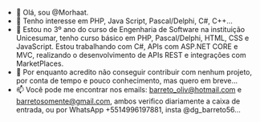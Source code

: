- 👋 Olá, sou @Morhaat.
- 👀 Tenho interesse em PHP, Java Script, Pascal/Delphi, C#, C++...
- 🌱 Estou no 3º ano do curso de Engenharia de Software na instituição Unicesumar, tenho curso básico em PHP, Pascal/Delphi, HTML, CSS e JavaScript. Estou trabalhando com C#, APIs com ASP.NET CORE e MVC, realizando o desenvolvimento de APIs REST e integrações com MarketPlaces.
- 💞️ Por enquanto acredito não conseguir contribuir com nenhum projeto, por conta de tempo e pouco conhecimento, mas quero em breve...
- 📫 Você pode me encontrar nos emails: barreto_oliv@hotmail.com e barretosomente@gmail.com, ambos verifico diariamente a caixa de entrada, ou por WhatsApp +5514996197881, insta @dg_barreto56...
